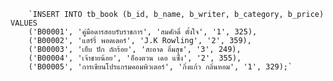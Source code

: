         `INSERT INTO tb_book (b_id, b_name, b_writer, b_category, b_price) VALUES
        ('B00001', 'คู่มือดารสอบรับราชการ', 'สมศักดิ์ ตั้งใจ', '1', 325),
        ('B00002', 'แฮร์รี่ พอตเตอร์', 'J.K Rowling', '2', 359),
        ('B00003', 'เย็บ ปัก ถักร้อย', 'สะอาด อิ่มสุข', '3', 249),
        ('B00004', 'เจ้าชายน้อย', 'อ็องตวน เดอ แซ็ง', '2', 355),
        ('B00005', 'การเขียนโปรแกรมคอมพิวเตอร์', 'กิ่งแก้ว กลิ่นหอม', '1', 329);`
